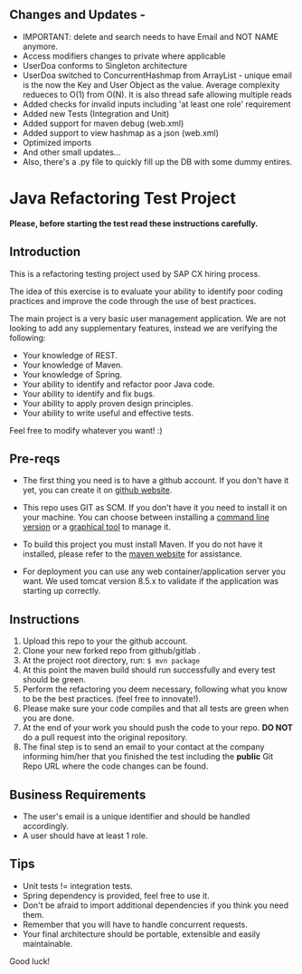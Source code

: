Changes and Updates - 
------------
* IMPORTANT: delete and search needs to have Email and NOT NAME anymore.
* Access modifiers changes to private where applicable
* UserDoa conforms to Singleton architecture  
* UserDoa switched to ConcurrentHashmap from ArrayList - unique email is the now the Key and User Object as the value. Average complexity redueces to O(1) from O(N). It is also thread safe allowing multiple reads
* Added checks for invalid inputs including 'at least one role' requirement
* Added new Tests (Integration and Unit)
* Added support for maven debug (web.xml)
* Added support to view hashmap as a json (web.xml)
* Optimized imports
* And other small updates...
* Also, there's a .py file to quickly fill up the DB with some dummy entires. 



Java Refactoring Test Project
=============================

**Please, before starting the test read these instructions carefully.**

Introduction
------------

This is a refactoring testing project used by SAP CX hiring process.

The idea of this exercise is to evaluate your ability to identify poor coding practices and improve the code through the use of best practices.

The main project is a very basic user management application. We are not looking to add any supplementary features, instead we are verifying the following:

* Your knowledge of REST.
* Your knowledge of Maven.
* Your knowledge of Spring.
* Your ability to identify and refactor poor Java code.
* Your ability to identify and fix bugs.
* Your ability to apply proven design principles.
* Your ability to write useful and effective tests.

Feel free to modify whatever you want! :)

Pre-reqs
--------

* The first thing you need is to have a github  account. If you don't have it yet, you can create it on [github website][2].

* This repo uses GIT as SCM. If you don't have it you need to install it on your machine. You can choose between installing a [command line version][4] or a  [graphical tool][5] to manage it.

* To build this project you must install Maven. If you do not have it installed, please refer to the [maven website][1] for assistance.

* For deployment you can use any web container/application server you want. We used tomcat version 8.5.x to validate if the application was starting up correctly.

Instructions
------------

1. Upload this repo to your the github account.
1. Clone your new forked repo from github/gitlab .
1. At the project root directory, run:
    `$ mvn package`
1. At this point the maven build should run successfully and every test should be green.
1. Perform the refactoring you deem necessary, following what you know to be the best practices. (feel free to innovate!).
1. Please make sure your code compiles and that all tests are green when you are done.
1. At the end of your work you should push the code to your repo. **DO NOT** do a pull request into the original repository.
1. The final step is to send an email to your contact at the company informing him/her that you finished the test including the **public** Git Repo URL where the code changes can be found.

Business Requirements
---------------------

* The user's email is a unique identifier and should be handled accordingly.
* A user should have at least 1 role.

Tips
----

* Unit tests != integration tests.
* Spring dependency is provided, feel free to use it.
* Don't be afraid to import additional dependencies if you think you need them.
* Remember that you will have to handle concurrent requests.
* Your final architecture should be portable, extensible and easily maintainable.

Good luck!

[1]: http://maven.apache.org/
[2]: https://github.com
[4]: https://git-scm.com/book/en/v2/Getting-Started-Installing-Git
[5]: https://git-scm.com/downloads/guis
